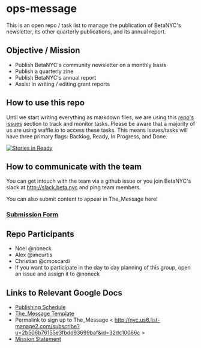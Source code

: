 
# ops-message
This is an open repo / task list to manage the publication of BetaNYC's newsletter, its other quarterly publications, and its annual report.

## Objective / Mission
 * Publish BetaNYC's community newsletter on a monthly basis
 * Publish a quarterly zine
 * Publish BetaNYC's annual report
 * Assist in writing / editing grant reports
 
## How to use this repo
Until we start writing everything as markdown files, we are using this [repo's issues](https://github.com/BetaNYC/ops-message/issues) section to track and monitor tasks. Please be aware that a majority of us are using waffle.io to access these tasks. This means issues/tasks will have three primary flags: Backlog, Ready, In Progress, and Done.

[![Stories in Ready](https://badge.waffle.io/BetaNYC/ops-message.png?label=ready&title=Ready)](https://waffle.io/BetaNYC/ops-message?utm_source=badge)

## How to communicate with the team
You can get intouch with the team via a github issue or you join BetaNYC's slack at http://slack.beta.nyc and ping team members.

You can also submit content to appear in The_Message here!

### [Submission Form](https://betanyc.forms.fm/the-message)

## Repo Participants
 * Noel @noneck
 * Alex @imcurtis
 * Christian @cmoscardi
 * If you want to participate in the day to day planning of this group, open an issue and assign it to @noneck

## Links to Relevant Google Docs
 * [Publishing Schedule](https://docs.google.com/spreadsheets/d/18VQmLmpuLRbBUYGdh7cxdSqzGIztO2r630cCWrQktQA/edit?usp=sharing)
 * [The_Message Template](https://docs.google.com/document/d/1tQSCLjUQGj9kpKhZ2l5YmF2K0xgI9cqaYb79knrpcxs/edit?usp=sharing)
 * Permalink to sign up to The_Message  < http://nyc.us6.list-manage2.com/subscribe?u=2b506b76155e3fbdd93699baf&id=32dc10066c >
 * [Mission Statement](https://docs.google.com/document/d/1Y6ZuZNSM9TgNJq0c8cn9YtP_5PToWHsN-ZESMIAKuRo/edit)
